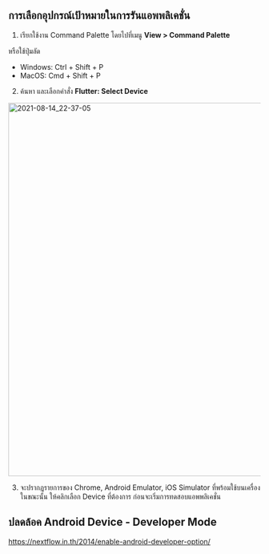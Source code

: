 
## การเลือกอุปกรณ์เป้าหมายในการรันแอพพลิเคชั่น

1. เรียกใช้งาน Command Palette โดยไปที่เมนู **View > Command Palette** 

หรือใช้ปุ่มลัด
- Windows: Ctrl + Shift + P
- MacOS: Cmd + Shift + P

2. ค้นหา และเลือกคำสั่ง **Flutter: Select Device** 

<img width="745" alt="2021-08-14_22-37-05" src="https://user-images.githubusercontent.com/85179/129451538-83274bd3-def4-4f03-bef6-ef1a33771cf6.png">


3. จะปรากฎรายการของ Chrome, Android Emulator, iOS Simulator ที่พร้อมใช้บนเครื่องในขณะนั้น ให้คลิกเลือก Device ที่ต้องการ ก่อนจะเริ่มการทดสอบแอพพลิเคชั่น

## ปลดล้อค Android Device - Developer Mode 

https://nextflow.in.th/2014/enable-android-developer-option/
